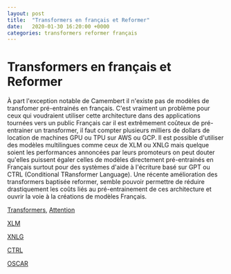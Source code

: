 ```yaml
---
layout: post
title:  "Transformers en français et Reformer"
date:   2020-01-30 16:20:00 +0000
categories: transformers reformer français
---
```

# Transformers en français et Reformer

À part l'exception notable de Camembert il n'existe pas de modèles de transfomer pré-entrainés en français. C'est vraiment un problème pour ceux qui voudraient utiliser cette architecture dans des applications tournées vers un public Français car il est extrêmement coûteux de pré-entrainer un transformer, il faut compter plusieurs milliers de dollars de location de machines GPU ou TPU sur AWS ou GCP.
Il est possible d'utiliser des modèles multilingues comme ceux de XLM ou XNLG mais quelque soient les performances annoncées par leurs promoteurs on peut douter qu'elles puissent égaler celles de modèles directement pré-entrainés en Français surtout pour des systèmes d'aide à l'écriture basé sur GPT ou CTRL (Conditional TRansformer Language).
Une récente amélioration des transformers baptisée reformer, semble pouvoir permettre de réduire drastiquement les coûts liés au pré-entrainement de ces architecture et ouvrir la voie à la créations de modèles Français.

[Transformers](http://www.peterbloem.nl/blog/transformers), [Attention](http://nlp.seas.harvard.edu/2018/04/03/attention.html)

[XLM](https://arxiv.org/pdf/1901.07291.pdf)

[XNLG](https://arxiv.org/pdf/1909.10481.pdf)

[CTRL](https://blog.einstein.ai/introducing-a-conditional-transformer-language-model-for-controllable-generation/)

[OSCAR](https://traces1.inria.fr/oscar/)
